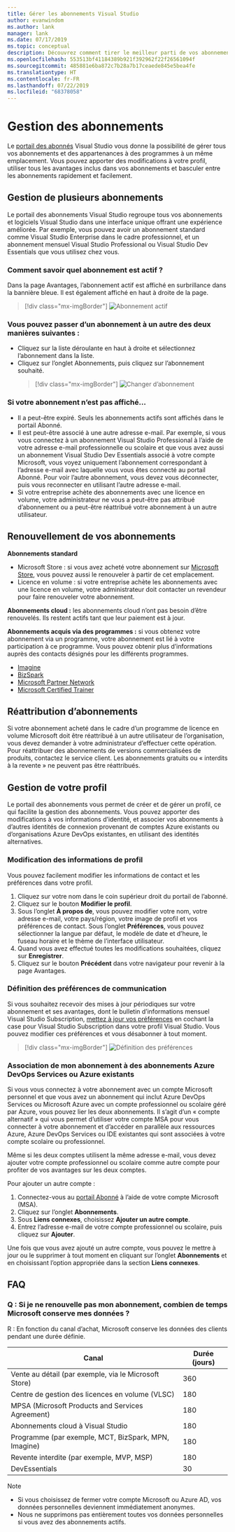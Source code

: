 ```yaml
---
title: Gérer les abonnements Visual Studio
author: evanwindom
ms.author: lank
manager: lank
ms.date: 07/17/2019
ms.topic: conceptual
description: Découvrez comment tirer le meilleur parti de vos abonnements Visual Studio.
ms.openlocfilehash: 553513bf41184389b921f392962f22f26561094f
ms.sourcegitcommit: 485881e6ba872c7b28a7b17ceaede845e5bea4fe
ms.translationtype: HT
ms.contentlocale: fr-FR
ms.lasthandoff: 07/22/2019
ms.locfileid: "68378058"
---
```

# <a name="managing-subscriptions"></a>Gestion des abonnements

Le [portail des abonnés](https://my.visualstudio.com) Visual Studio vous donne la possibilité de gérer tous vos abonnements et des appartenances à des programmes à un même emplacement. Vous pouvez apporter des modifications à votre profil, utiliser tous les avantages inclus dans vos abonnements et basculer entre les abonnements rapidement et facilement.

## <a name="managing-multiple-subscriptions"></a>Gestion de plusieurs abonnements

Le portail des abonnements Visual Studio regroupe tous vos abonnements et logiciels Visual Studio dans une interface unique offrant une expérience améliorée. Par exemple, vous pouvez avoir un abonnement standard comme Visual Studio Enterprise dans le cadre professionnel, et un abonnement mensuel Visual Studio Professional ou Visual Studio Dev Essentials que vous utilisez chez vous.

### <a name="which-subscription-am-i-using"></a>Comment savoir quel abonnement est actif ?

Dans la page Avantages, l’abonnement actif est affiché en surbrillance dans la bannière bleue. Il est également affiché en haut à droite de la page.
> [!div class="mx-imgBorder"]
> ![Abonnement actif](_img/manage-vs-subscriptions/current-subscription-cropped.png)

### <a name="to-switch-between-subscriptions-you-can"></a>Vous pouvez passer d’un abonnement à un autre des deux manières suivantes :

- Cliquez sur la liste déroulante en haut à droite et sélectionnez l’abonnement dans la liste.
- Cliquez sur l’onglet Abonnements, puis cliquez sur l’abonnement souhaité.
  > [!div class="mx-imgBorder"]
  > ![Changer d’abonnement](_img/manage-vs-subscriptions/change-subscription-resized.png)

### <a name="if-your-subscription-is-not-visible"></a>Si votre abonnement n’est pas affiché...

- Il a peut-être expiré. Seuls les abonnements actifs sont affichés dans le portail Abonné.
- Il est peut-être associé à une autre adresse e-mail. Par exemple, si vous vous connectez à un abonnement Visual Studio Professional à l’aide de votre adresse e-mail professionnelle ou scolaire et que vous avez aussi un abonnement Visual Studio Dev Essentials associé à votre compte Microsoft, vous voyez uniquement l’abonnement correspondant à l’adresse e-mail avec laquelle vous vous êtes connecté au portail Abonné. Pour voir l’autre abonnement, vous devez vous déconnecter, puis vous reconnecter en utilisant l’autre adresse e-mail.
- Si votre entreprise achète des abonnements avec une licence en volume, votre administrateur ne vous a peut-être pas attribué d’abonnement ou a peut-être réattribué votre abonnement à un autre utilisateur.

## <a name="renewing-my-subscriptions"></a>Renouvellement de vos abonnements

**Abonnements standard**
- Microsoft Store : si vous avez acheté votre abonnement sur [Microsoft Store](http://www.microsoft.com/store), vous pouvez aussi le renouveler à partir de cet emplacement.
- Licence en volume :  si votre entreprise achète les abonnements avec une licence en volume, votre administrateur doit contacter un revendeur pour faire renouveler votre abonnement.

**Abonnements cloud :**  les abonnements cloud n’ont pas besoin d’être renouvelés. Ils restent actifs tant que leur paiement est à jour.

**Abonnements acquis via des programmes :**  si vous obtenez votre abonnement via un programme, votre abonnement est lié à votre participation à ce programme. Vous pouvez obtenir plus d’informations auprès des contacts désignés pour les différents programmes.

- [Imagine](https://imagine.microsoft.com/about)
- [BizSpark](https://bizspark.microsoft.com/About/Offers)
- [Microsoft Partner Network](https://partner.microsoft.com)
- [Microsoft Certified Trainer](https://www.microsoft.com/learning/mct-certification.aspx)

## <a name="transferring-subscriptions"></a>Réattribution d’abonnements

Si votre abonnement acheté dans le cadre d’un programme de licence en volume Microsoft doit être réattribué à un autre utilisateur de l’organisation, vous devez demander à votre administrateur d’effectuer cette opération.
Pour réattribuer des abonnements de versions commercialisées de produits, contactez le service client. Les abonnements gratuits ou « interdits à la revente » ne peuvent pas être réattribués.

## <a name="managing-my-profile"></a>Gestion de votre profil

Le portail des abonnements vous permet de créer et de gérer un profil, ce qui facilite la gestion des abonnements. Vous pouvez apporter des modifications à vos informations d’identité, et associer vos abonnements à d’autres identités de connexion provenant de comptes Azure existants ou d’organisations Azure DevOps existantes, en utilisant des identités alternatives.

### <a name="changing-profile-information"></a>Modification des informations de profil

Vous pouvez facilement modifier les informations de contact et les préférences dans votre profil.

1. Cliquez sur votre nom dans le coin supérieur droit du portail de l’abonné.
2. Cliquez sur le bouton **Modifier le profil**.
3. Sous l’onglet **À propos de**, vous pouvez modifier votre nom, votre adresse e-mail, votre pays/région, votre image de profil et vos préférences de contact. Sous l’onglet **Préférences**, vous pouvez sélectionner la langue par défaut, le modèle de date et d’heure, le fuseau horaire et le thème de l’interface utilisateur.
4. Quand vous avez effectué toutes les modifications souhaitées, cliquez sur **Enregistrer**.
5. Cliquez sur le bouton **Précédent** dans votre navigateur pour revenir à la page Avantages.


### <a name="setting-communications-preferences"></a>Définition des préférences de communication
Si vous souhaitez recevoir des mises à jour périodiques sur votre abonnement et ses avantages, dont le bulletin d’informations mensuel Visual Studio Subscription, [mettez à jour vos préférences](https://app.vsaex.visualstudio.com/me?workflowID=devprogram&tab=edit) en cochant la case pour Visual Studio Subscription dans votre profil Visual Studio. Vous pouvez modifier ces préférences et vous désabonner à tout moment. 

   > [!div class="mx-imgBorder"]
   > ![Définition des préférences](_img/manage-vs-subscriptions/change-prefs.png)
   
### <a name="linking-my-subscription-to-existing-azure-devops-services-or-azure-subscriptions"></a>Association de mon abonnement à des abonnements Azure DevOps Services ou Azure existants
Si vous vous connectez à votre abonnement avec un compte Microsoft personnel et que vous avez un abonnement qui inclut Azure DevOps Services ou Microsoft Azure avec un compte professionnel ou scolaire géré par Azure, vous pouvez lier les deux abonnements. Il s’agit d’un « compte alternatif » qui vous permet d’utiliser votre compte MSA pour vous connecter à votre abonnement et d’accéder en parallèle aux ressources Azure, Azure DevOps Services ou IDE existantes qui sont associées à votre compte scolaire ou professionnel.

Même si les deux comptes utilisent la même adresse e-mail, vous devez ajouter votre compte professionnel ou scolaire comme autre compte pour profiter de vos avantages sur les deux comptes.

Pour ajouter un autre compte :

1. Connectez-vous au [portail Abonné](https://my.visualstudio.com?wt.mc_id=o~msft~docs) à l’aide de votre compte Microsoft (MSA).
2. Cliquez sur l’onglet **Abonnements**.
3. Sous **Liens connexes**, choisissez **Ajouter un autre compte**.
4. Entrez l’adresse e-mail de votre compte professionnel ou scolaire, puis cliquez sur **Ajouter**.

Une fois que vous avez ajouté un autre compte, vous pouvez le mettre à jour ou le supprimer à tout moment en cliquant sur l’onglet **Abonnements** et en choisissant l’option appropriée dans la section **Liens connexes**.

## <a name="frequently-asked-questions"></a>FAQ

### <a name="q-if-i-do-not-renew-my-subscription-how-long-will-microsoft-keep-my-data"></a>Q : Si je ne renouvelle pas mon abonnement, combien de temps Microsoft conserve mes données ?
R : En fonction du canal d’achat, Microsoft conserve les données des clients pendant une durée définie.

| Canal                                                | Durée (jours) |
|--------------------------------------------------------|-----------------|
|    Vente au détail (par exemple, via le Microsoft Store)               |    360          |
|    Centre de gestion des licences en volume (VLSC)              |    180          |
|    MPSA (Microsoft Products and Services Agreement)    |    180          |
|    Abonnements cloud à Visual Studio                   |    180          |
|    Programme (par exemple, MCT, BizSpark, MPN, Imagine)          |    180          |
|    Revente interdite (par exemple, MVP, MSP)                      |    180          |
|    DevEssentials                                       |    30           |

> [!NOTE]
> - Si vous choisissez de fermer votre compte Microsoft ou Azure AD, vos données personnelles deviennent immédiatement anonymes.
> - Nous ne supprimons pas entièrement toutes vos données personnelles si vous avez des abonnements actifs.
